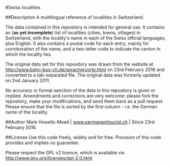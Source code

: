 #Swiss localities

##Description
A multilingual reference of localities in Switzerland.

The data contained in this repository is intended for general use. It contains an (**as yet incomplete**) list of localities 
(cities, towns, villages) in Switzerland, with the locality's name in each of the Swiss official languages, plus English. 
It also contains a postal code for each entry, mainly for corroboration of the name, and a two-letter code to indicate 
the canton in which the locality lies.

The original data set for this repository was drawn from the website at http://www.bahn-bus-ch.de/sprachen/orte.html on 
23rd February 2016 and converted to a tab-separated file. The original data was formerly updated on 2nd January 2011.

No accuracy or formal sanction of the data in this repository is given or implied. Amendments and corrections are very 
welcome: please fork the repository, make your modifications, and send them back as a pull request. Please ensure that 
the file is sorted by the first column - i.e. the German name of the locality.

##Author
Mark Howells-Mead | www.permanenttourist.ch | Since 23rd February 2016.

##License
Use this code freely, widely and for free. Provision of this code provides and implies no guarantee.

Please respect the GPL v2 licence, which is available via http://www.gnu.org/licenses/gpl-2.0.html